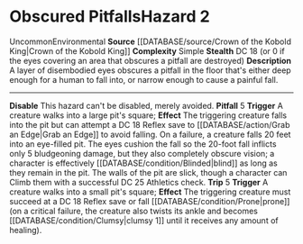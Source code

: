 ﻿---
ac: null
all_resistance: null
complexity: Simple
element: null
fortitude: null
hardness: null
hazard_type: Environmental
hp: null
id: '252'
immunity: null
level: '2'
name: Obscured Pitfalls
rarity: Uncommon
reflex: null
resistance: null
rus_type_level: null
school: null
source: '[[DATABASE/source/Crown of the Kobold King|Crown of the Kobold King]]'
trait:
- '[[DATABASE/trait/Environmental|Environmental]]'
- '[[DATABASE/trait/Uncommon|Uncommon]]'
type: Hazard
weakness: null
will: null

---
# Obscured Pitfalls<span class="item-type">Hazard 2</span>

<span class="trait-uncommon item-trait">Uncommon</span><span class="item-trait">Environmental</span>
**Source** [[DATABASE/source/Crown of the Kobold King|Crown of the Kobold King]]
**Complexity** Simple
**Stealth** DC 18 (or 0 if the eyes covering an area that obscures a pitfall are destroyed)
**Description** A layer of disembodied eyes obscures a pitfall in the floor that's either deep enough for a human to fall into, or narrow enough to cause a painful fall.

---
**Disable** This hazard can't be disabled, merely avoided.
**Pitfall** <span class="action-icon">5</span> **Trigger** A creature walks into a large pit's square; **Effect** The triggering creature falls into the pit but can attempt a DC 18 Reflex save to [[DATABASE/action/Grab an Edge|Grab an Edge]] to avoid falling. On a failure, a creature falls 20 feet into an eye-filled pit. The eyes cushion the fall so the 20-foot fall inflicts only 5 bludgeoning damage, but they also completely obscure vision; a character is effectively [[DATABASE/condition/Blinded|blind]] as long as they remain in the pit. The walls of the pit are slick, though a character can Climb them with a successful DC 25 Athletics check.
 **Trip** <span class="action-icon">5</span> **Trigger** A creature walks into a small pit's square; **Effect** The triggering creature must succeed at a DC 18 Reflex save or fall [[DATABASE/condition/Prone|prone]] (on a critical failure, the creature also twists its ankle and becomes [[DATABASE/condition/Clumsy|clumsy 1]] until it receives any amount of healing).